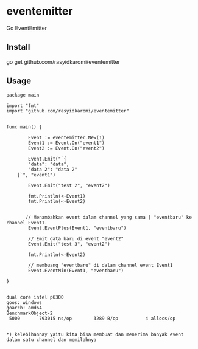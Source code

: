 # eventemitter
Go EventEmitter


Install
---------------
go get github.com/rasyidkaromi/eventemitter
        
        
Usage
---------------

	package main

	import "fmt"
	import "github.com/rasyidkaromi/eventemitter"


	func main() {

          	Event := eventemitter.New(1)
        	Event1 := Event.On("event1")
        	Event2 := Event.On("event2")
          
        	Event.Emit("`{
			"data": "data",
			"data 2": "data 2"
		}`", "event1")
              
        	Event.Emit("test 2", "event2")
          
        	fmt.Println(<-Event1)
        	fmt.Println(<-Event2)


           // Menambahkan event dalam channel yang sama | "eventbaru" ke channel Event1.          
        	Event.EventPlus(Event1, "eventbaru")

            // Emit data baru di event "event2"
        	Event.Emit("test 3", "event2")

        	fmt.Println(<-Event2)
        	
            // membuang "eventbaru" di dalam channel event Event1
        	Event.EventMin(Event1, "eventbaru")
          
	}


	dual core intel p6300 
	goos: windows
	goarch: amd64
	BenchmarkObject-2
	 5000	    793015 ns/op	    3289 B/op	       4 allocs/op


	*) kelebihannay yaitu kita bisa membuat dan menerima banyak event dalam satu channel dan memilahnya
	




